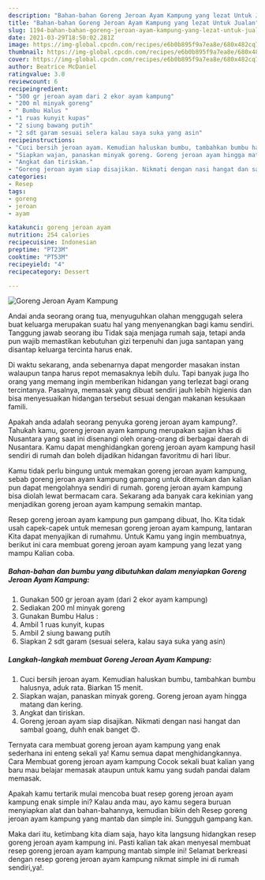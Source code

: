 ```yaml
---
description: "Bahan-bahan Goreng Jeroan Ayam Kampung yang lezat Untuk Jualan"
title: "Bahan-bahan Goreng Jeroan Ayam Kampung yang lezat Untuk Jualan"
slug: 1194-bahan-bahan-goreng-jeroan-ayam-kampung-yang-lezat-untuk-jualan
date: 2021-03-29T18:50:02.281Z
image: https://img-global.cpcdn.com/recipes/e6b0b895f9a7ea8e/680x482cq70/goreng-jeroan-ayam-kampung-foto-resep-utama.jpg
thumbnail: https://img-global.cpcdn.com/recipes/e6b0b895f9a7ea8e/680x482cq70/goreng-jeroan-ayam-kampung-foto-resep-utama.jpg
cover: https://img-global.cpcdn.com/recipes/e6b0b895f9a7ea8e/680x482cq70/goreng-jeroan-ayam-kampung-foto-resep-utama.jpg
author: Beatrice McDaniel
ratingvalue: 3.8
reviewcount: 6
recipeingredient:
- "500 gr jeroan ayam dari 2 ekor ayam kampung"
- "200 ml minyak goreng"
- " Bumbu Halus "
- "1 ruas kunyit kupas"
- "2 siung bawang putih"
- "2 sdt garam sesuai selera kalau saya suka yang asin"
recipeinstructions:
- "Cuci bersih jeroan ayam. Kemudian haluskan bumbu, tambahkan bumbu halusnya, aduk rata. Biarkan 15 menit."
- "Siapkan wajan, panaskan minyak goreng. Goreng jeroan ayam hingga matang dan kering."
- "Angkat dan tiriskan."
- "Goreng jeroan ayam siap disajikan. Nikmati dengan nasi hangat dan sambal goang, duhh enak banget 😍."
categories:
- Resep
tags:
- goreng
- jeroan
- ayam

katakunci: goreng jeroan ayam 
nutrition: 254 calories
recipecuisine: Indonesian
preptime: "PT23M"
cooktime: "PT53M"
recipeyield: "4"
recipecategory: Dessert

---
```



![Goreng Jeroan Ayam Kampung](https://img-global.cpcdn.com/recipes/e6b0b895f9a7ea8e/680x482cq70/goreng-jeroan-ayam-kampung-foto-resep-utama.jpg)

Andai anda seorang orang tua, menyuguhkan olahan menggugah selera buat keluarga merupakan suatu hal yang menyenangkan bagi kamu sendiri. Tanggung jawab seorang ibu Tidak saja menjaga rumah saja, tetapi anda pun wajib memastikan kebutuhan gizi terpenuhi dan juga santapan yang disantap keluarga tercinta harus enak.

Di waktu  sekarang, anda sebenarnya dapat mengorder masakan instan walaupun tanpa harus repot memasaknya lebih dulu. Tapi banyak juga lho orang yang memang ingin memberikan hidangan yang terlezat bagi orang tercintanya. Pasalnya, memasak yang dibuat sendiri jauh lebih higienis dan bisa menyesuaikan hidangan tersebut sesuai dengan makanan kesukaan famili. 



Apakah anda adalah seorang penyuka goreng jeroan ayam kampung?. Tahukah kamu, goreng jeroan ayam kampung merupakan sajian khas di Nusantara yang saat ini disenangi oleh orang-orang di berbagai daerah di Nusantara. Kamu dapat menghidangkan goreng jeroan ayam kampung hasil sendiri di rumah dan boleh dijadikan hidangan favoritmu di hari libur.

Kamu tidak perlu bingung untuk memakan goreng jeroan ayam kampung, sebab goreng jeroan ayam kampung gampang untuk ditemukan dan kalian pun dapat mengolahnya sendiri di rumah. goreng jeroan ayam kampung bisa diolah lewat bermacam cara. Sekarang ada banyak cara kekinian yang menjadikan goreng jeroan ayam kampung semakin mantap.

Resep goreng jeroan ayam kampung pun gampang dibuat, lho. Kita tidak usah capek-capek untuk memesan goreng jeroan ayam kampung, lantaran Kita dapat menyajikan di rumahmu. Untuk Kamu yang ingin membuatnya, berikut ini cara membuat goreng jeroan ayam kampung yang lezat yang mampu Kalian coba.

<!--inarticleads1-->

##### Bahan-bahan dan bumbu yang dibutuhkan dalam menyiapkan Goreng Jeroan Ayam Kampung:

1. Gunakan 500 gr jeroan ayam (dari 2 ekor ayam kampung)
1. Sediakan 200 ml minyak goreng
1. Gunakan  Bumbu Halus :
1. Ambil 1 ruas kunyit, kupas
1. Ambil 2 siung bawang putih
1. Siapkan 2 sdt garam (sesuai selera, kalau saya suka yang asin)




<!--inarticleads2-->

##### Langkah-langkah membuat Goreng Jeroan Ayam Kampung:

1. Cuci bersih jeroan ayam. Kemudian haluskan bumbu, tambahkan bumbu halusnya, aduk rata. Biarkan 15 menit.
1. Siapkan wajan, panaskan minyak goreng. Goreng jeroan ayam hingga matang dan kering.
1. Angkat dan tiriskan.
1. Goreng jeroan ayam siap disajikan. Nikmati dengan nasi hangat dan sambal goang, duhh enak banget 😍.




Ternyata cara membuat goreng jeroan ayam kampung yang enak sederhana ini enteng sekali ya! Kamu semua dapat menghidangkannya. Cara Membuat goreng jeroan ayam kampung Cocok sekali buat kalian yang baru mau belajar memasak ataupun untuk kamu yang sudah pandai dalam memasak.

Apakah kamu tertarik mulai mencoba buat resep goreng jeroan ayam kampung enak simple ini? Kalau anda mau, ayo kamu segera buruan menyiapkan alat dan bahan-bahannya, kemudian bikin deh Resep goreng jeroan ayam kampung yang mantab dan simple ini. Sungguh gampang kan. 

Maka dari itu, ketimbang kita diam saja, hayo kita langsung hidangkan resep goreng jeroan ayam kampung ini. Pasti kalian tak akan menyesal membuat resep goreng jeroan ayam kampung mantab simple ini! Selamat berkreasi dengan resep goreng jeroan ayam kampung nikmat simple ini di rumah sendiri,ya!.

